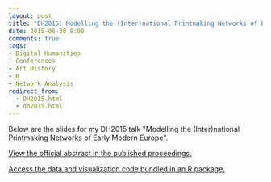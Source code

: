 ```yaml
---
layout: post
title: "DH2015: Modelling the (Inter)national Printmaking Networks of Early Modern Europe"
date: 2015-06-30 8:00
comments: true
tags:
- Digital Humanities
- Conferences
- Art History
- R
- Network Analysis
redirect_from:
  - DH2015.html
  - dh2015.html
---
```


Below are the slides for my DH2015 talk "Modelling the (Inter)national Printmaking Networks of Early Modern Europe".

[View the official abstract in the published proceedings.](http://dh2015.org/abstracts/xml/LINCOLN_Matthew_Modelling_the__Inter_National_Pri/LINCOLN_Matthew_Modelling_the__Inter_National_Printmaki.html)

[Access the data and visualization code bundled in an R package.](http://artinterp.org/dh2015/dh2015_0.1.tar.gz)

<script async class="speakerdeck-embed" data-id="52b80212233c461e95b4e0bf9d7f95da" data-ratio="1.33333333333333" src="//speakerdeck.com/assets/embed.js"></script>

